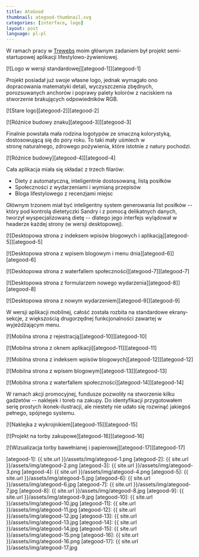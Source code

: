 ```yaml
---
title: AteGood
thumbnail: ategood-thumbnail.svg
categories: [interface, logo]
layout: post
language: pl-pl
---
```


W ramach pracy w [Trewebs](http://trewebs.com) moim głównym zadaniem był projekt semi-startupowej aplikacji lifestylowo-żywieniowej.

[![Logo w wersji standardowej][ategood-1]][ategood-1]

Projekt posiadał już swoje własne logo, jednak wymagało ono dopracowania matematyki detali, wyczyszczenia zbędnych, porozsuwanych anchorów i poprawy palety kolorów z naciskiem na stworzenie brakujących odpowiedników RGB.

[![Stare logo][ategood-2]][ategood-2]

[![Różnice budowy znaku][ategood-3]][ategood-3]

Finalnie powstała mała rodzina logotypów ze smaczną kolorystyką, dostosowującą się do pory roku. To taki mały uśmiech w stronę naturalnego, zdrowego pożywienia, które istotnie z natury pochodzi.

[![Różnice budowy][ategood-4]][ategood-4]

Cała aplikacja miała się składać z trzech filarów:

- Diety z automatyczną, inteligentnie dostosowaną, listą posiłków
- Społeczności z wydarzeniami i wymianą przepisów
- Bloga lifestylowego z recenzjami miejsc

Głównym trzonem miał być inteligentny system generowania list posiłków -- który pod kontrolą dietetyczki Sandry i z pomocą delikatnych danych, tworzył wyspecjalizowaną dietę -- dlatego jego interfejs wylądował w headerze każdej strony (w wersji desktopowej).

[![Desktopowa strona z indeksem wpisów blogowych i aplikacją][ategood-5]][ategood-5]

[![Desktopowa strona z wpisem blogowym i menu dnia][ategood-6]][ategood-6]

[![Desktopowa strona z waterfallem społeczności][ategood-7]][ategood-7]

[![Desktopowa strona z formularzem nowego wydarzenia][ategood-8]][ategood-8]

[![Desktopowa strona z nowym wydarzeniem][ategood-9]][ategood-9]

W wersji aplikacji mobilnej, całość została rozbita na standardowe ekrany-sekcje, z większością drugorzędnej funkcjonalności zawartej w wyjeżdżającym menu.

[![Mobilna strona z rejestracją][ategood-10]][ategood-10]

[![Mobilna strona z oknem aplikacji][ategood-11]][ategood-11]

[![Mobilna strona z indeksem wpisów blogowych][ategood-12]][ategood-12]

[![Mobilna strona z wpisem blogowym][ategood-13]][ategood-13]

[![Mobilna strona z waterfallem społeczności][ategood-14]][ategood-14]

W ramach akcji promocyjnej, fundusze pozwoliły na stworzenie kilku gadżetów -- naklejek i toreb na zakupy. Do identyfikacji przygotowałem serię prostych ikonek-ilustracji, ale niestety nie udało się rozwinąć jakiegoś pełnego, spójnego systemu.

[![Naklejka z wykrojnikiem][ategood-15]][ategood-15]

[![Projekt na torby zakupowe][ategood-16]][ategood-16]

[![Wizualizacja torby bawełnianej i papierowej][ategood-17]][ategood-17]

[ategood-1]: {{ site.url }}/assets/img/ategood-1.png
[ategood-2]: {{ site.url }}/assets/img/ategood-2.png
[ategood-3]: {{ site.url }}/assets/img/ategood-3.png
[ategood-4]: {{ site.url }}/assets/img/ategood-4.png
[ategood-5]: {{ site.url }}/assets/img/ategood-5.jpg
[ategood-6]: {{ site.url }}/assets/img/ategood-6.jpg
[ategood-7]: {{ site.url }}/assets/img/ategood-7.jpg
[ategood-8]: {{ site.url }}/assets/img/ategood-8.jpg
[ategood-9]: {{ site.url }}/assets/img/ategood-9.jpg
[ategood-10]: {{ site.url }}/assets/img/ategood-10.jpg
[ategood-11]: {{ site.url }}/assets/img/ategood-11.jpg
[ategood-12]: {{ site.url }}/assets/img/ategood-12.jpg
[ategood-13]: {{ site.url }}/assets/img/ategood-13.jpg
[ategood-14]: {{ site.url }}/assets/img/ategood-14.jpg
[ategood-15]: {{ site.url }}/assets/img/ategood-15.png
[ategood-16]: {{ site.url }}/assets/img/ategood-16.png
[ategood-17]: {{ site.url }}/assets/img/ategood-17.jpg
